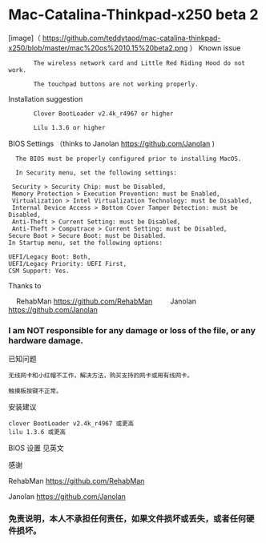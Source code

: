 # Mac-Catalina-Thinkpad-x250 beta 2 

[image]（ https://github.com/teddytaod/mac-catalina-thinkpad-x250/blob/master/mac%20os%2010.15%20beta2.png ）
Known issue

           The wireless network card and Little Red Riding Hood do not work.

           The touchpad buttons are not working properly.

Installation suggestion
   
           
           Clover BootLoader v2.4k_r4967 or higher
           
           Lilu 1.3.6 or higher
           
BIOS Settings （thinks to Janolan https://github.com/Janolan )

      The BIOS must be properly configured prior to installing MacOS.

      In Security menu, set the following settings:

     Security > Security Chip: must be Disabled,
     Memory Protection > Execution Prevention: must be Enabled,
     Virtualization > Intel Virtualization Technology: must be Disabled,
     Internal Device Access > Bottom Cover Tamper Detection: must be Disabled,
     Anti-Theft > Current Setting: must be Disabled,
     Anti-Theft > Computrace > Current Setting: must be Disabled,
    Secure Boot > Secure Boot: must be Disabled.
    In Startup menu, set the following options:

    UEFI/Legacy Boot: Both,
    UEFI/Legacy Priority: UEFI First,
    CSM Support: Yes.
    
Thanks to

    RehabMan https://github.com/RehabMan
   
    Janolan https://github.com/Janolan
    
    
 ### I am NOT responsible for any damage or loss of the file, or any hardware damage.
    
    
    


已知问题

    无线网卡和小红帽不工作，解决方法，购买支持的网卡或用有线网卡。

    触摸板按键不正常。

安装建议
   
    clover BootLoader v2.4k_r4967 或更高
    lilu 1.3.6 或更高
    
BIOS 设置 见英文
    
感谢

   RehabMan https://github.com/RehabMan
   
   Janolan  https://github.com/Janolan
   
### 免责说明，本人不承担任何责任，如果文件损坏或丢失，或者任何硬件损坏。
   

